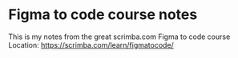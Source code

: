 # Figma to code course notes
This is my notes from the great scrimba.com Figma to code course
Location:  https://scrimba.com/learn/figmatocode/